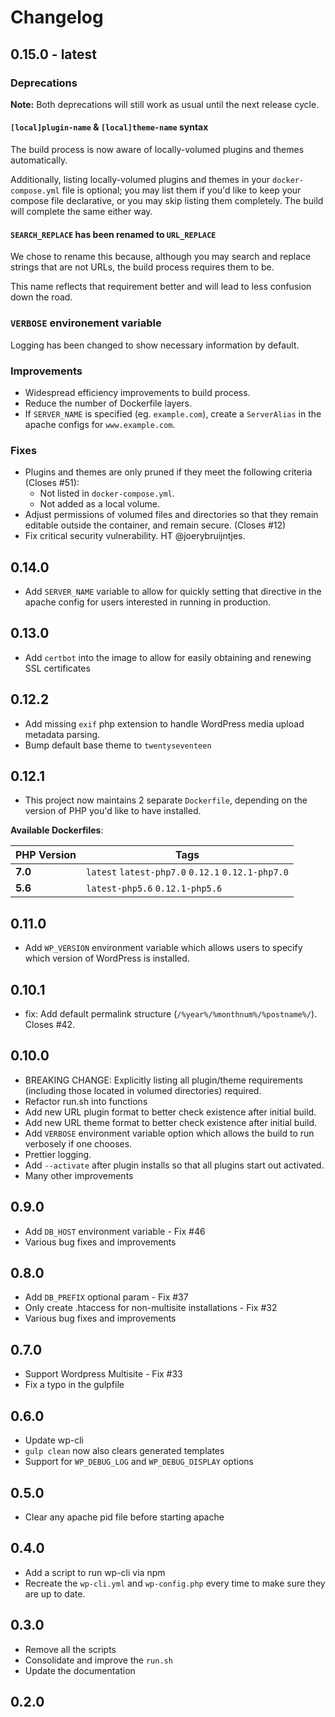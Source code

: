 # Changelog

## 0.15.0 - latest

### Deprecations

**Note:** Both deprecations will still work as usual until the next release cycle.

#### `[local]plugin-name` & `[local]theme-name` syntax

The build process is now aware of locally-volumed plugins and themes automatically.

Additionally, listing locally-volumed plugins and themes in your `docker-compose.yml` file is optional; you may list them if you'd like to keep your compose file declarative, or you may skip listing them completely. The build will complete the same either way.

#### `SEARCH_REPLACE` has been renamed to `URL_REPLACE`

We chose to rename this because, although you may search and replace strings that are not URLs, the build process requires them to be.

This name reflects that requirement better and will lead to less confusion down the road.

### `VERBOSE` environement variable

Logging has been changed to show necessary information by default.

### Improvements
- Widespread efficiency improvements to build process.
- Reduce the number of Dockerfile layers.
- If `SERVER_NAME` is specified (eg. `example.com`), create a `ServerAlias` in the apache configs for `www.example.com`.

### Fixes
- Plugins and themes are only pruned if they meet the following criteria (Closes #51):
  - Not listed in `docker-compose.yml`.
  - Not added as a local volume.
- Adjust permissions of volumed files and directories so that they remain editable outside the container, and remain secure. (Closes #12)
- Fix critical security vulnerability. HT @joerybruijntjes.

## 0.14.0
- Add `SERVER_NAME` variable to allow for quickly setting that directive in the apache config for users interested in running in production.

## 0.13.0
- Add `certbot` into the image to allow for easily obtaining and renewing SSL certificates

## 0.12.2
- Add missing `exif` php extension to handle WordPress media upload metadata parsing.
- Bump default base theme to `twentyseventeen`

## 0.12.1
- This project now maintains 2 separate `Dockerfile`, depending on the version of PHP you'd like to have installed.

**Available Dockerfiles**:

| PHP Version | Tags |
| ----------- | ---- |
| **7.0**     | `latest` `latest-php7.0` `0.12.1` `0.12.1-php7.0` |
| **5.6**     | `latest-php5.6` `0.12.1-php5.6` |

## 0.11.0
- Add `WP_VERSION` environment variable which allows users to specify which version of WordPress is installed.

## 0.10.1
- fix: Add default permalink structure (`/%year%/%monthnum%/%postname%/`). Closes #42.

## 0.10.0

- BREAKING CHANGE: Explicitly listing all plugin/theme requirements (including those located in volumed directories) required.
- Refactor run.sh into functions
- Add new URL plugin format to better check existence after initial build.
- Add new URL theme format to better check existence after initial build.
- Add `VERBOSE` environment variable option which allows the build to run verbosely if one chooses.
- Prettier logging.
- Add `--activate` after plugin installs so that all plugins start out activated.
- Many other improvements

## 0.9.0

- Add `DB_HOST` environment variable - Fix #46
- Various bug fixes and improvements

## 0.8.0

- Add `DB_PREFIX` optional param - Fix #37
- Only create .htaccess for non-multisite installations - Fix #32
- Various bug fixes and improvements

## 0.7.0

- Support Wordpress Multisite - Fix #33
- Fix a typo in the gulpfile

## 0.6.0

- Update wp-cli
- `gulp clean` now also clears generated templates
- Support for `WP_DEBUG_LOG` and `WP_DEBUG_DISPLAY` options

## 0.5.0

- Clear any apache pid file before starting apache

## 0.4.0

- Add a script to run wp-cli via npm
- Recreate the `wp-cli.yml` and `wp-config.php` every time to make sure they are up to date.

## 0.3.0

- Remove all the scripts
- Consolidate and improve the `run.sh`
- Update the documentation

## 0.2.0
